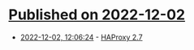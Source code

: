 # [Published on 2022-12-02](index.md)

* [2022-12-02, 12:06:24](https://news.ycombinator.com/item?id=33829458) - [HAProxy 2.7](https://www.haproxy.com/blog/announcing-haproxy-2-7/)
